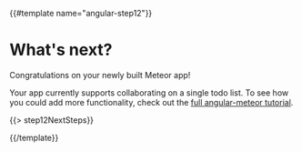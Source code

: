 {{#template name="angular-step12"}}

# What's next?

Congratulations on your newly built Meteor app!

Your app currently supports collaborating on a single todo list. To see how you
could add more functionality, check out the [full angular-meteor tutorial](http://angular-meteor.com/).

{{> step12NextSteps}}

{{/template}}
